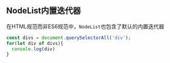 
## NodeList内置迭代器
在HTML规范而非ES6规范中，`NodeList`也包含了默认的内置迭代器
```js
const divs = document.querySelectorAll('div');
for(let div of divs){
  console.log(div)
}
```